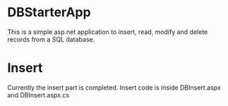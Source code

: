 # DBStarterApp
This is a simple asp.net application to insert, read, modify and delete records from a SQL database.
# Insert
Currently the insert part is completed.
Insert code is inside DBInsert.aspx and DBInsert.aspx.cs
